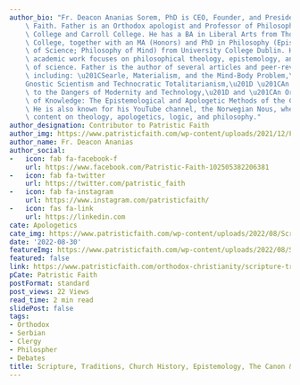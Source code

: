 ```yaml
---
author_bio: "Fr. Deacon Ananias Sorem, PhD is CEO, Founder, and President of Patristic\
    \ Faith. Father is an Orthodox apologist and Professor of Philosophy at Fullerton\
    \ College and Carroll College. He has a BA in Liberal Arts from Thomas Aquinas\
    \ College, together with an MA (Honors) and PhD in Philosophy (Epistemology; Philosophy\
    \ of Science; Philosophy of Mind) from University College Dublin. His current\
    \ academic work focuses on philosophical theology, epistemology, and the philosophy\
    \ of science. Father is the author of several articles and peer-reviewed papers,\
    \ including: \u201CSearle, Materialism, and the Mind-Body Problem,\u201D \u201C\
    Gnostic Scientism and Technocratic Totalitarianism,\u201D \u201CAn Orthodox Approach\
    \ to the Dangers of Modernity and Technology,\u201D and \u201CAn Orthodox Theory\
    \ of Knowledge: The Epistemological and Apologetic Methods of the Church Fathers.\u201D\
    \ He is also known for his YouTube channel, the Norwegian Nous, where he provides\
    \ content on theology, apologetics, logic, and philosophy."
author_designation: Contributor to Patristic Faith
author_img: https://www.patristicfaith.com/wp-content/uploads/2021/12/Fr-Deacon-Ananias-2-150x150.webp
author_name: Fr. Deacon Ananias
author_social:
-   icon: fab fa-facebook-f
    url: https://www.facebook.com/Patristic-Faith-102505382206381
-   icon: fab fa-twitter
    url: https://twitter.com/patristic_faith
-   icon: fab fa-instagram
    url: https://www.instagram.com/patristicfaith/
-   icon: fas fa-link
    url: https://linkedin.com
cate: Apologetics
cate_img: https://www.patristicfaith.com/wp-content/uploads/2022/08/Scripture-Traditions-Church-History-Epistemology-The-Canon-The-Reformation.png
date: '2022-08-30'
featureImg: https://www.patristicfaith.com/wp-content/uploads/2022/08/Scripture-Traditions-Church-History-Epistemology-The-Canon-The-Reformation.png
featured: false
link: https://www.patristicfaith.com/orthodox-christianity/scripture-traditions-church-history-epistemology-the-canon-the-reformation/
pCate: Patristic Faith
postFormat: standard
post_views: 22 Views
read_time: 2 min read
slidePost: false
tags:
- Orthodox
- Serbian
- Clergy
- Philospher
- Debates
title: Scripture, Traditions, Church History, Epistemology, The Canon & The Reformation
---
```

